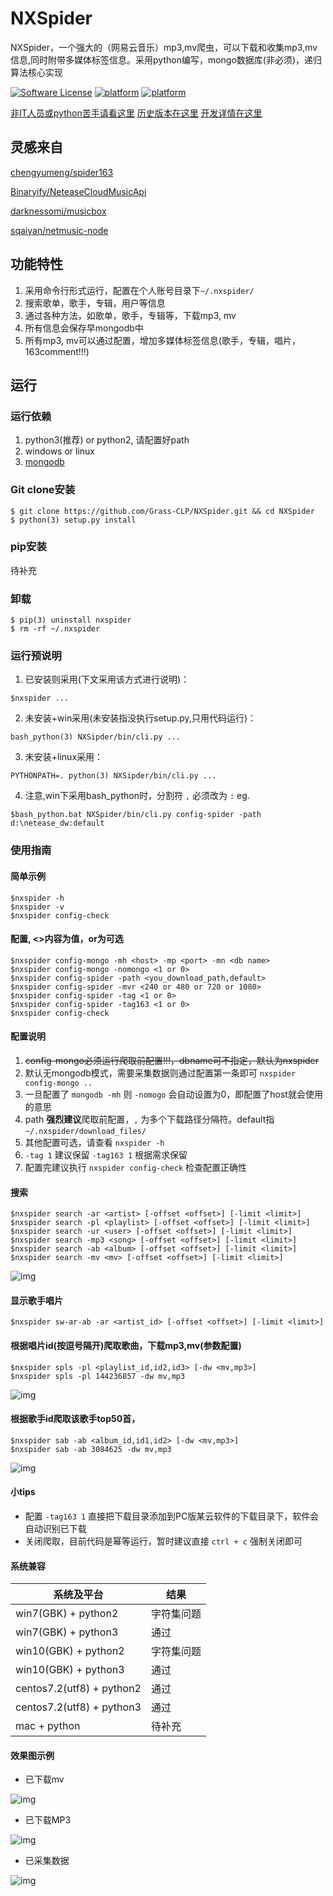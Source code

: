 NXSpider
=================

NXSpider，一个强大的（网易云音乐）mp3,mv爬虫，可以下载和收集mp3,mv信息,同时附带多媒体标签信息。采用python编写，mongo数据库(非必须)，递归算法核心实现

[![Software License](https://img.shields.io/pypi/l/Django.svg)](LICENSE.md)
[![platform](https://img.shields.io/badge/python-2.7-green.svg)]()
[![platform](https://img.shields.io/badge/python-3.5-green.svg)]()

[非IT人员或python苦手请看这里](SIMPLE_USE.md)   [历史版本在这里](VERSION.md)  [开发详情在这里](DEV.md)

## 灵感来自

[chengyumeng/spider163](https://github.com/chengyumeng/spider163)

[Binaryify/NeteaseCloudMusicApi](https://github.com/Binaryify/NeteaseCloudMusicApi)

[darknessomi/musicbox](https://github.com/darknessomi/musicbox)

[sqaiyan/netmusic-node](https://github.com/sqaiyan/netmusic-node)

## 功能特性
1. 采用命令行形式运行，配置在个人账号目录下```~/.nxspider/```
2. 搜索歌单，歌手，专辑，用户等信息
3. 通过各种方法，如歌单，歌手，专辑等，下载mp3, mv
4. 所有信息会保存早mongodb中
5. 所有mp3, mv可以通过配置，增加多媒体标签信息(歌手，专辑，唱片，163comment!!!)

## 运行
### 运行依赖
1. python3(推荐) or python2, 请配置好path
2. windows or linux
3. [mongodb](https://docs.mongodb.com/manual/installation/)

### Git clone安装
    $ git clone https://github.com/Grass-CLP/NXSpider.git && cd NXSpider
    $ python(3) setup.py install

### pip安装
待补充

### 卸载
    $ pip(3) uninstall nxspider
    $ rm -rf ~/.nxspider

### 运行预说明
1. 已安装则采用(下文采用该方式进行说明)：
```
$nxspider ...
```
2. 未安装+win采用(未安装指没执行setup.py,只用代码运行)：
```
bash_python(3) NXSipder/bin/cli.py ...
```
3. 未安装+linux采用：
```
PYTHONPATH=. python(3) NXSipder/bin/cli.py ...
```
4. 注意,win下采用bash_python时，分割符 ```,``` 必须改为 ```:``` eg.
```
$bash_python.bat NXSpider/bin/cli.py config-spider -path d:\netease_dw:default
```

### 使用指南
#### 简单示例
	$nxspider -h
	$nxspider -v
	$nxspider config-check

#### 配置, <>内容为值，or为可选
	$nxspider config-mongo -mh <host> -mp <port> -mn <db name>
	$nxspider config-mongo -nomongo <1 or 0>
	$nxspider config-spider -path <you_download_path,default> 
	$nxspider config-spider -mvr <240 or 480 or 720 or 1080>
	$nxspider config-spider -tag <1 or 0>
	$nxspider config-spider -tag163 <1 or 0>
	$nxspider config-check

#### 配置说明
1. ~~config-mongo必须运行爬取前配置!!!，dbname可不指定，默认为nxspider~~
2. 默认无mongodb模式，需要采集数据则通过配置第一条即可 `nxspider config-mongo ..`
3. 一旦配置了 `mongodb -mh` 则 `-nomogo` 会自动设置为0，即配置了host就会使用的意思
2. path **强烈建议**爬取前配置，```,``` 为多个下载路径分隔符。default指`~/.nxspider/download_files/`
3. 其他配置可选，请查看 `nxspider -h`
4. ```-tag 1``` 建议保留 `-tag163 1` 根据需求保留
6. 配置完建议执行 ```nxspider config-check``` 检查配置正确性

#### 搜索
	$nxspider search -ar <artist> [-offset <offset>] [-limit <limit>]
	$nxspider search -pl <playlist> [-offset <offset>] [-limit <limit>]
	$nxspider search -ur <user> [-offset <offset>] [-limit <limit>]
	$nxspider search -mp3 <song> [-offset <offset>] [-limit <limit>]
	$nxspider search -ab <album> [-offset <offset>] [-limit <limit>]
	$nxspider search -mv <mv> [-offset <offset>] [-limit <limit>]

![img](img/search_ab.png)

#### 显示歌手唱片
	$nxspider sw-ar-ab -ar <artist_id> [-offset <offset>] [-limit <limit>]

#### 根据唱片id(按逗号隔开)爬取歌曲，下载mp3,mv(参数配置)
	$nxspider spls -pl <playlist_id,id2,id3> [-dw <mv,mp3>]
	$nxspider spls -pl 144236857 -dw mv,mp3

![img](img/spider_spls.png)

#### 根据歌手id爬取该歌手top50首，
    $nxspider sab -ab <album_id,id1,id2> [-dw <mv,mp3>]
    $nxspider sab -ab 3084625 -dw mv,mp3

![img](img/sar-top-mp3.png)

#### 小tips
- 配置 ```-tag163 1``` 直接把下载目录添加到PC版某云软件的下载目录下，软件会自动识别已下载
- 关闭爬取，目前代码是幂等运行，暂时建议直接 ```ctrl + c``` 强制关闭即可


#### 系统兼容
| 系统及平台  |   结果     |
|   ---     |    ---    |
| win7(GBK) + python2 | 字符集问题 |
| win7(GBK) + python3 | 通过 |
| win10(GBK) + python2 | 字符集问题 |
| win10(GBK) + python3 | 通过 |
| centos7.2(utf8) + python2 | 通过 |
| centos7.2(utf8) + python3 | 通过 |
| mac + python | 待补充 |
</table>

#### 效果图示例
- 已下载mv

![img](img/mv_download.png)

- 已下载MP3

![img](img/mp3_download.png)

- 已采集数据

![img](img/mongodb_data.png)
